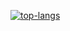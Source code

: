 <a href="https://github.com/shanmiteko"><img src="https://github-readme-stats.vercel.app/api/top-langs/?username=shanmiteko&theme=prussian&layout=compact&hide=handlebars,css" alt="top-langs"></img></a>
<!-- <pre><code>
          __                                      __   __              
         |  \                                    |  \ |  \             
  _______| ▓▓____   ______  _______  ______ ____  \▓▓_| ▓▓_    ______  
 /       \ ▓▓    \ |      \|       \|      \    \|  \   ▓▓ \  /      \ 
|  ▓▓▓▓▓▓▓ ▓▓▓▓▓▓▓\ \▓▓▓▓▓▓\ ▓▓▓▓▓▓▓\ ▓▓▓▓▓▓\▓▓▓▓\ ▓▓\▓▓▓▓▓▓ |  ▓▓▓▓▓▓\
 \▓▓    \| ▓▓  | ▓▓/      ▓▓ ▓▓  | ▓▓ ▓▓ | ▓▓ | ▓▓ ▓▓ | ▓▓ __| ▓▓    ▓▓
 _\▓▓▓▓▓▓\ ▓▓  | ▓▓  ▓▓▓▓▓▓▓ ▓▓  | ▓▓ ▓▓ | ▓▓ | ▓▓ ▓▓ | ▓▓|  \ ▓▓▓▓▓▓▓▓
|       ▓▓ ▓▓  | ▓▓\▓▓    ▓▓ ▓▓  | ▓▓ ▓▓ | ▓▓ | ▓▓ ▓▓  \▓▓  ▓▓\▓▓     \
 \▓▓▓▓▓▓▓ \▓▓   \▓▓ \▓▓▓▓▓▓▓\▓▓   \▓▓\▓▓  \▓▓  \▓▓\▓▓   \▓▓▓▓  \▓▓▓▓▓▓▓
</code></pre> -->
